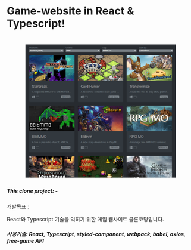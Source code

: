 <h1>Game-website in React & Typescript!<h1>
<div align="center">
      <img src="./screenshot.png" width="80%">
</div>

<h5>This clone project: - </h5>
<p>개발목표 : </p> React와 Typescript 기술을 익히기 위한 게임 웹사이트 클론코딩입니다.

<h5>사용기술: React, Typescript, styled-component, webpack, babel, axios, free-game API</h5>